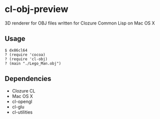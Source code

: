 # cl-obj-preview

3D renderer for OBJ files written for Clozure Common Lisp on Mac OS X

## Usage
```
$ dx86cl64
? (require 'cocoa)
? (require 'cl-obj)
? (main "./Lego_Man.obj")
```

## Dependencies
 * Clozure CL
 * Mac OS X
 * cl-opengl
 * cl-glu
 * cl-utilities

